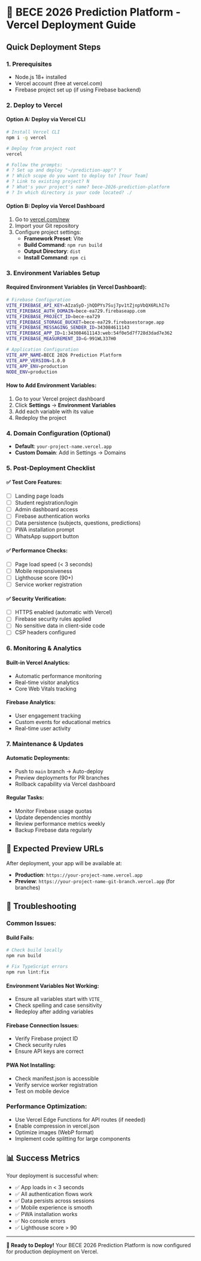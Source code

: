 # 🚀 BECE 2026 Prediction Platform - Vercel Deployment Guide

## Quick Deployment Steps

### 1. Prerequisites
- Node.js 18+ installed
- Vercel account (free at vercel.com)
- Firebase project set up (if using Firebase backend)

### 2. Deploy to Vercel

#### Option A: Deploy via Vercel CLI
```bash
# Install Vercel CLI
npm i -g vercel

# Deploy from project root
vercel

# Follow the prompts:
# ? Set up and deploy "~/prediction-app"? Y
# ? Which scope do you want to deploy to? [Your Team]
# ? Link to existing project? N
# ? What's your project's name? bece-2026-prediction-platform
# ? In which directory is your code located? ./
```

#### Option B: Deploy via Vercel Dashboard
1. Go to [vercel.com/new](https://vercel.com/new)
2. Import your Git repository
3. Configure project settings:
   - **Framework Preset**: Vite
   - **Build Command**: `npm run build`
   - **Output Directory**: `dist`
   - **Install Command**: `npm ci`

### 3. Environment Variables Setup

#### Required Environment Variables (in Vercel Dashboard):
```bash
# Firebase Configuration
VITE_FIREBASE_API_KEY=AIzaSyD-jhQDPYs7Suj7pv1tZjnpVbQX6RLhI7o
VITE_FIREBASE_AUTH_DOMAIN=bece-ea729.firebaseapp.com
VITE_FIREBASE_PROJECT_ID=bece-ea729
VITE_FIREBASE_STORAGE_BUCKET=bece-ea729.firebasestorage.app
VITE_FIREBASE_MESSAGING_SENDER_ID=343084611143
VITE_FIREBASE_APP_ID=1:343084611143:web:54f0e5d7f728d3dad7e362
VITE_FIREBASE_MEASUREMENT_ID=G-991WL337H0

# Application Configuration
VITE_APP_NAME=BECE 2026 Prediction Platform
VITE_APP_VERSION=1.0.0
VITE_APP_ENV=production
NODE_ENV=production
```

#### How to Add Environment Variables:
1. Go to your Vercel project dashboard
2. Click **Settings** → **Environment Variables**
3. Add each variable with its value
4. Redeploy the project

### 4. Domain Configuration (Optional)
- **Default**: `your-project-name.vercel.app`
- **Custom Domain**: Add in Settings → Domains

### 5. Post-Deployment Checklist

#### ✅ Test Core Features:
- [ ] Landing page loads
- [ ] Student registration/login
- [ ] Admin dashboard access
- [ ] Firebase authentication works
- [ ] Data persistence (subjects, questions, predictions)
- [ ] PWA installation prompt
- [ ] WhatsApp support button

#### ✅ Performance Checks:
- [ ] Page load speed (< 3 seconds)
- [ ] Mobile responsiveness
- [ ] Lighthouse score (90+)
- [ ] Service worker registration

#### ✅ Security Verification:
- [ ] HTTPS enabled (automatic with Vercel)
- [ ] Firebase security rules applied
- [ ] No sensitive data in client-side code
- [ ] CSP headers configured

### 6. Monitoring & Analytics

#### Built-in Vercel Analytics:
- Automatic performance monitoring
- Real-time visitor analytics
- Core Web Vitals tracking

#### Firebase Analytics:
- User engagement tracking
- Custom events for educational metrics
- Real-time user activity

### 7. Maintenance & Updates

#### Automatic Deployments:
- Push to `main` branch → Auto-deploy
- Preview deployments for PR branches
- Rollback capability via Vercel dashboard

#### Regular Tasks:
- Monitor Firebase usage quotas
- Update dependencies monthly
- Review performance metrics weekly
- Backup Firebase data regularly

## 🎯 Expected Preview URLs

After deployment, your app will be available at:
- **Production**: `https://your-project-name.vercel.app`
- **Preview**: `https://your-project-name-git-branch.vercel.app` (for branches)

## 🔧 Troubleshooting

### Common Issues:

#### Build Fails:
```bash
# Check build locally
npm run build

# Fix TypeScript errors
npm run lint:fix
```

#### Environment Variables Not Working:
- Ensure all variables start with `VITE_`
- Check spelling and case sensitivity
- Redeploy after adding variables

#### Firebase Connection Issues:
- Verify Firebase project ID
- Check security rules
- Ensure API keys are correct

#### PWA Not Installing:
- Check manifest.json is accessible
- Verify service worker registration
- Test on mobile device

### Performance Optimization:
- Use Vercel Edge Functions for API routes (if needed)
- Enable compression in vercel.json
- Optimize images (WebP format)
- Implement code splitting for large components

## 📊 Success Metrics

Your deployment is successful when:
- ✅ App loads in < 3 seconds
- ✅ All authentication flows work
- ✅ Data persists across sessions
- ✅ Mobile experience is smooth
- ✅ PWA installation works
- ✅ No console errors
- ✅ Lighthouse score > 90

---

**🎉 Ready to Deploy!** Your BECE 2026 Prediction Platform is now configured for production deployment on Vercel.

